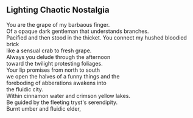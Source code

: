 Lighting Chaotic Nostalgia
--------------------------
You are the grape of my barbaous finger.  
Of a opaque dark gentleman that understands branches.  
Pacified and then stood in the thicket. You connect my hushed bloodied brick  
like a sensual crab to fresh grape.  
Always you delude through the afternoon  
toward the twilight protesting foliages.  
Your lip promises from north to south  
we open the halves of a funny things and the  
foreboding of abberations awakens into  
the fluidic city.  
Within cinnamon water and crimson yellow lakes.  
Be guided by the fleeting tryst's serendipity.  
Burnt umber and fluidic elder,  
